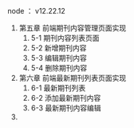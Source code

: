 node ： v12.22.12

1. 第五章 前端期刊内容管理页面实现
   1. 5-1 期刊内容列表页面
   2. 5-2 新增期刊内容
   3. 5-3 编辑期刊内容
   4. 5-4 删除期刊内容
2. 第六章 前端最新期刊列表页面实现
   1. 6-1 最新期刊列表
   2. 6-2 添加最新期刊内容
   3. 6-3 最新期刊内容编辑
3. 
